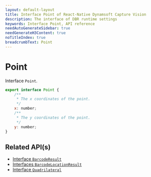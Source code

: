 ```yaml
---
layout: default-layout
title: Interface Point of React-Native Dynamsoft Capture Vision
description: The interface of DBR runtime settings
keywords: Interface Point, API reference
needAutoGenerateSidebar: true
needGenerateH3Content: true
noTitleIndex: true
breadcrumbText: Point
---
```


# Point

Interface `Point`.

```js
export interface Point {
    /**
     * The x coordinates of the point.
     */
    x: number;
    /**
     * The y coordinates of the point.
     */
    y: number;
}
```

## Related API(s)

- [Interface `BarcodeResult`](interface-barcode-result.md)
- [Interfaces `BarcodeLocationResult`](interface-barcode-location-result.md)
- [Interface `Quadrilateral`](interface-quadrilateral.md)
